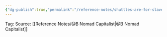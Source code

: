 ```yaml
---
{"dg-publish":true,"permalink":"/reference-notes/shuttles-are-for-slaves/"}
---
```



Tag: 
Source: [[Reference Notes/@B Nomad Capitalist\|@B Nomad Capitalist]] 